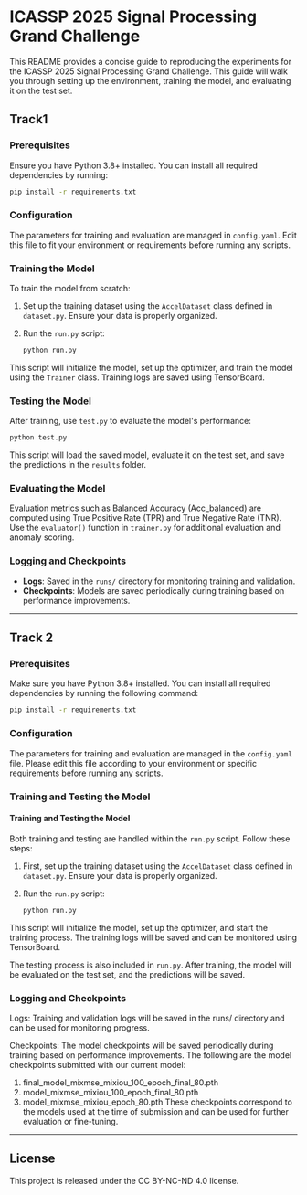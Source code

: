 # ICASSP 2025 Signal Processing Grand Challenge
This README provides a concise guide to reproducing the experiments for the ICASSP 2025 Signal Processing Grand Challenge. This guide will walk you through setting up the environment, training the model, and evaluating it on the test set.
## Track1
### Prerequisites

Ensure you have Python 3.8+ installed. You can install all required dependencies by running:

```sh
pip install -r requirements.txt
```

### Configuration

The parameters for training and evaluation are managed in `config.yaml`. Edit this file to fit your environment or requirements before running any scripts.

### Training the Model

To train the model from scratch:

1. Set up the training dataset using the `AccelDataset` class defined in `dataset.py`. Ensure your data is properly organized.
2. Run the `run.py` script:

   ```sh
   python run.py
   ```

This script will initialize the model, set up the optimizer, and train the model using the `Trainer` class. Training logs are saved using TensorBoard.

### Testing the Model

After training, use `test.py` to evaluate the model's performance:

```sh
python test.py
```

This script will load the saved model, evaluate it on the test set, and save the predictions in the `results` folder.

### Evaluating the Model

Evaluation metrics such as Balanced Accuracy (Acc_balanced) are computed using True Positive Rate (TPR) and True Negative Rate (TNR). Use the `evaluator()` function in `trainer.py` for additional evaluation and anomaly scoring.

### Logging and Checkpoints

- **Logs**: Saved in the `runs/` directory for monitoring training and validation.
- **Checkpoints**: Models are saved periodically during training based on performance improvements.


---

## Track 2

### Prerequisites
Make sure you have Python 3.8+ installed. You can install all required dependencies by running the following command:

```sh
pip install -r requirements.txt
```

### Configuration
The parameters for training and evaluation are managed in the `config.yaml` file. Please edit this file according to your environment or specific requirements before running any scripts.

### Training and Testing the Model

#### Training and Testing the Model
Both training and testing are handled within the `run.py` script. Follow these steps:

1. First, set up the training dataset using the `AccelDataset` class defined in `dataset.py`. Ensure your data is properly organized.
2. Run the `run.py` script:

   ```sh
   python run.py
   ```

This script will initialize the model, set up the optimizer, and start the training process. The training logs will be saved and can be monitored using TensorBoard.

The testing process is also included in `run.py`. After training, the model will be evaluated on the test set, and the predictions will be saved.

### Logging and Checkpoints
Logs: Training and validation logs will be saved in the runs/ directory and can be used for monitoring progress.

Checkpoints: The model checkpoints will be saved periodically during training based on performance improvements. The following are the model checkpoints submitted with our current model:

1. final_model_mixmse_mixiou_100_epoch_final_80.pth
2. model_mixmse_mixiou_100_epoch_final_80.pth
3. model_mixmse_mixiou_epoch_80.pth
These checkpoints correspond to the models used at the time of submission and can be used for further evaluation or fine-tuning.




---
## License
This project is released under the CC BY-NC-ND 4.0 license.

